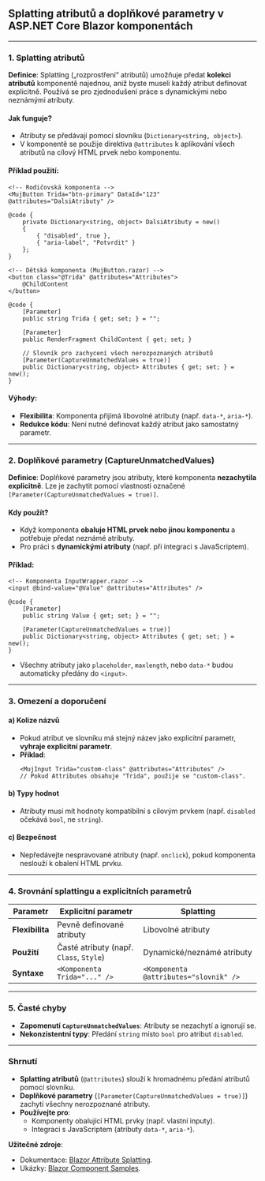 
## **Splatting atributů a doplňkové parametry v ASP.NET Core Blazor komponentách**  

---

### **1. Splatting atributů**  

**Definice**: Splatting („rozprostření“ atributů) umožňuje předat **kolekci atributů** komponentě najednou, aniž byste museli každý atribut definovat explicitně. Používá se pro zjednodušení práce s dynamickými nebo neznámými atributy.  

#### **Jak funguje?**  

- Atributy se předávají pomocí slovníku (`Dictionary<string, object>`).  
- V komponentě se použije direktiva `@attributes` k aplikování všech atributů na cílový HTML prvek nebo komponentu.  

#### **Příklad použití**:  

```razor  
<!-- Rodičovská komponenta -->  
<MujButton Trida="btn-primary" DataId="123" @attributes="DalsiAtributy" />  

@code {  
    private Dictionary<string, object> DalsiAtributy = new()  
    {  
        { "disabled", true },  
        { "aria-label", "Potvrdit" }  
    };  
}  

<!-- Dětská komponenta (MujButton.razor) -->  
<button class="@Trida" @attributes="Attributes">  
    @ChildContent  
</button>  

@code {  
    [Parameter]  
    public string Trida { get; set; } = "";  

    [Parameter]  
    public RenderFragment ChildContent { get; set; }  

    // Slovník pro zachycení všech nerozpoznaných atributů  
    [Parameter(CaptureUnmatchedValues = true)]  
    public Dictionary<string, object> Attributes { get; set; } = new();  
}  
```  

#### **Výhody**:  

- **Flexibilita**: Komponenta přijímá libovolné atributy (např. `data-*`, `aria-*`).  
- **Redukce kódu**: Není nutné definovat každý atribut jako samostatný parametr.  

---

### **2. Doplňkové parametry (CaptureUnmatchedValues)**  

**Definice**: Doplňkové parametry jsou atributy, které komponenta **nezachytila explicitně**. Lze je zachytit pomocí vlastnosti označené `[Parameter(CaptureUnmatchedValues = true)]`.  

#### **Kdy použít?**  

- Když komponenta **obaluje HTML prvek nebo jinou komponentu** a potřebuje předat neznámé atributy.  
- Pro práci s **dynamickými atributy** (např. při integraci s JavaScriptem).  

#### **Příklad**:  

```razor  
<!-- Komponenta InputWrapper.razor -->  
<input @bind-value="@Value" @attributes="Attributes" />  

@code {  
    [Parameter]  
    public string Value { get; set; } = "";  

    [Parameter(CaptureUnmatchedValues = true)]  
    public Dictionary<string, object> Attributes { get; set; } = new();  
}  
```  
- Všechny atributy jako `placeholder`, `maxlength`, nebo `data-*` budou automaticky předány do `<input>`.  

---

### **3. Omezení a doporučení**  

#### **a) Kolize názvů**  

- Pokud atribut ve slovníku má stejný název jako explicitní parametr, **vyhraje explicitní parametr**.  
- **Příklad**:  
  ```razor  
  <MujInput Trida="custom-class" @attributes="Attributes" />  
  // Pokud Attributes obsahuje "Trida", použije se "custom-class".  
  ```  

#### **b) Typy hodnot**  

- Atributy musí mít hodnoty kompatibilní s cílovým prvkem (např. `disabled` očekává `bool`, ne `string`).  

#### **c) Bezpečnost**  

- Nepředávejte nespravované atributy (např. `onclick`), pokud komponenta neslouží k obalení HTML prvku.  

---

### **4. Srovnání splattingu a explicitních parametrů**  

| **Parametr**          | **Explicitní parametr**                  | **Splatting**                          |  
|-----------------------|------------------------------------------|----------------------------------------|  
| **Flexibilita**       | Pevně definované atributy                | Libovolné atributy                     |  
| **Použití**           | Časté atributy (např. `Class`, `Style`)  | Dynamické/neznámé atributy             |  
| **Syntaxe**           | `<Komponenta Trida="..." />`             | `<Komponenta @attributes="slovnik" />` |  

---

### **5. Časté chyby**  

- **Zapomenutí `CaptureUnmatchedValues`**: Atributy se nezachytí a ignorují se.  
- **Nekonzistentní typy**: Předání `string` místo `bool` pro atribut `disabled`.  

---

### **Shrnutí**  

- **Splatting atributů** (`@attributes`) slouží k hromadnému předání atributů pomocí slovníku.  
- **Doplňkové parametry** (`[Parameter(CaptureUnmatchedValues = true)]`) zachytí všechny nerozpoznané atributy.  
- **Používejte pro**:  
  - Komponenty obalující HTML prvky (např. vlastní inputy).  
  - Integraci s JavaScriptem (atributy `data-*`, `aria-*`).  

**Užitečné zdroje**:  
- Dokumentace: [Blazor Attribute Splatting](https://learn.microsoft.com/cs-cz/aspnet/core/blazor/components/#attribute-splatting).  
- Ukázky: [Blazor Component Samples](https://github.com/dotnet/blazor-samples).
